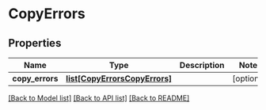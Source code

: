 # CopyErrors

## Properties
Name | Type | Description | Notes
------------ | ------------- | ------------- | -------------
**copy_errors** | [**list[CopyErrorsCopyErrors]**](CopyErrorsCopyErrors.md) |  | [optional] 

[[Back to Model list]](../README.md#documentation-for-models) [[Back to API list]](../README.md#documentation-for-api-endpoints) [[Back to README]](../README.md)


